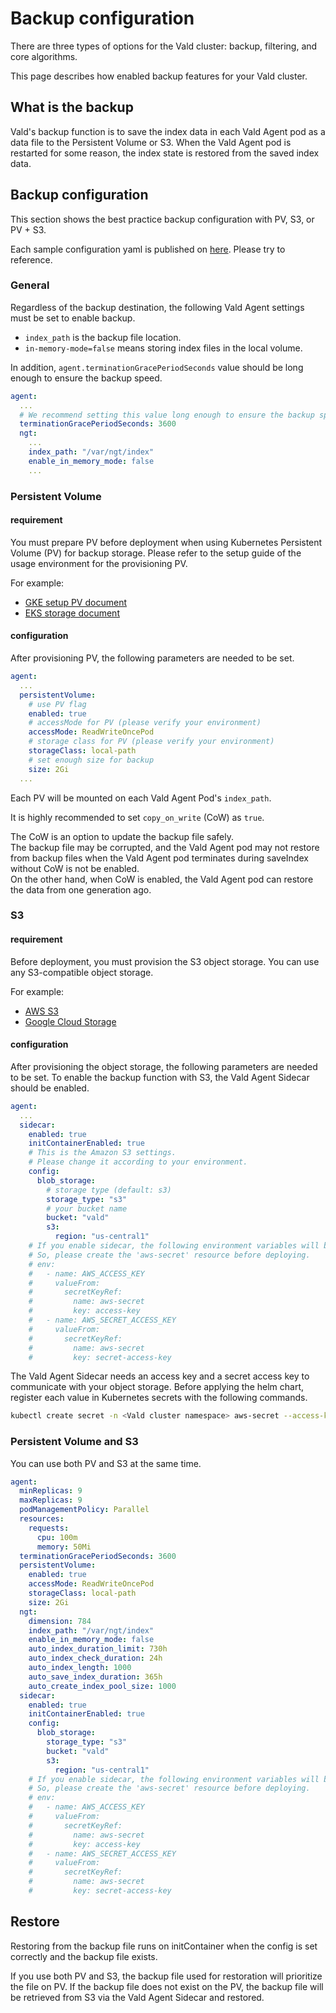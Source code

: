 # Backup configuration

There are three types of options for the Vald cluster: backup, filtering, and core algorithms.

This page describes how enabled backup features for your Vald cluster.

## What is the backup

Vald's backup function is to save the index data in each Vald Agent pod as a data file to the Persistent Volume or S3.
When the Vald Agent pod is restarted for some reason, the index state is restored from the saved index data.

## Backup configuration

This section shows the best practice backup configuration with PV, S3, or PV + S3.

Each sample configuration yaml is published on [here](https://github.com/vdaas/vald/tree/master/charts/vald/values).
Please try to reference.

### General

Regardless of the backup destination, the following Vald Agent settings must be set to enable backup.
- `index_path` is the backup file location.
- `in-memory-mode=false` means storing index files in the local volume.

In addition, `agent.terminationGracePeriodSeconds` value should be long enough to ensure the backup speed.

```yaml
agent:
  ...
  # We recommend setting this value long enough to ensure the backup speed of PV, since the Index is backed up at the end of the pod.
  terminationGracePeriodSeconds: 3600
  ngt:
    ...
    index_path: "/var/ngt/index"
    enable_in_memory_mode: false
    ...
```

### Persistent Volume

#### requirement

You must prepare PV before deployment when using Kubernetes Persistent Volume (PV) for backup storage.
Please refer to the setup guide of the usage environment for the provisioning PV.

For example:
- [GKE setup PV document](https://cloud.google.com/kubernetes-engine/docs/concepts/persistent-volumes)
- [EKS storage document](https://docs.aws.amazon.com/eks/latest/userguide/storage.html)

#### configuration

After provisioning PV, the following parameters are needed to be set.

```yaml
agent:
  ...
  persistentVolume:
    # use PV flag
    enabled: true
    # accessMode for PV (please verify your environment)
    accessMode: ReadWriteOncePod
    # storage class for PV (please verify your environment)
    storageClass: local-path
    # set enough size for backup
    size: 2Gi
  ...
```

Each PV will be mounted on each Vald Agent Pod's `index_path`.

It is highly recommended to set `copy_on_write` (CoW) as `true`. 

<div class="notice">
The CoW is an option to update the backup file safely.<BR>
The backup file may be corrupted, and the Vald Agent pod may not restore from backup files when the Vald Agent pod terminates during saveIndex without CoW is not be enabled.<BR>
On the other hand, when CoW is enabled, the Vald Agent pod can restore the data from one generation ago.
</div>

### S3

#### requirement

Before deployment, you must provision the S3 object storage.
You can use any S3-compatible object storage.

For example:
- [AWS S3](https://aws.amazon.com/s3/)
- [Google Cloud Storage](https://cloud.google.com/storage/docs/)

#### configuration

After provisioning the object storage, the following parameters are needed to be set.
To enable the backup function with S3, the Vald Agent Sidecar should be enabled.

```yaml
agent:
  ...
  sidecar:
    enabled: true
    initContainerEnabled: true
    # This is the Amazon S3 settings.
    # Please change it according to your environment.
    config:
      blob_storage:
        # storage type (default: s3)
        storage_type: "s3"
        # your bucket name
        bucket: "vald"
        s3:
          region: "us-central1"
    # If you enable sidecar, the following environment variables will be created automatically by default values.
    # So, please create the 'aws-secret' resource before deploying.
    # env:
    #   - name: AWS_ACCESS_KEY
    #     valueFrom:
    #       secretKeyRef:
    #         name: aws-secret
    #         key: access-key
    #   - name: AWS_SECRET_ACCESS_KEY
    #     valueFrom:
    #       secretKeyRef:
    #         name: aws-secret
    #         key: secret-access-key
```

The Vald Agent Sidecar needs an access key and a secret access key to communicate with your object storage.
Before applying the helm chart, register each value in Kubernetes secrets with the following commands.

```bash
kubectl create secret -n <Vald cluster namespace> aws-secret --access-key=<ACCESS KEY> --secret-access-key=<SECRET ACCESSS KEY>
```

### Persistent Volume and S3

You can use both PV and S3 at the same time.

```yaml
agent:
  minReplicas: 9
  maxReplicas: 9
  podManagementPolicy: Parallel
  resources:
    requests:
      cpu: 100m
      memory: 50Mi
  terminationGracePeriodSeconds: 3600
  persistentVolume:
    enabled: true
    accessMode: ReadWriteOncePod
    storageClass: local-path
    size: 2Gi
  ngt:
    dimension: 784
    index_path: "/var/ngt/index"
    enable_in_memory_mode: false
    auto_index_duration_limit: 730h
    auto_index_check_duration: 24h
    auto_index_length: 1000
    auto_save_index_duration: 365h
    auto_create_index_pool_size: 1000
  sidecar:
    enabled: true
    initContainerEnabled: true
    config:
      blob_storage:
        storage_type: "s3"
        bucket: "vald"
        s3:
          region: "us-central1"
    # If you enable sidecar, the following environment variables will be created automatically by default values.
    # So, please create the 'aws-secret' resource before deploying.
    # env:
    #   - name: AWS_ACCESS_KEY
    #     valueFrom:
    #       secretKeyRef:
    #         name: aws-secret
    #         key: access-key
    #   - name: AWS_SECRET_ACCESS_KEY
    #     valueFrom:
    #       secretKeyRef:
    #         name: aws-secret
    #         key: secret-access-key
```

## Restore

Restoring from the backup file runs on initContainer when the config is set correctly and the backup file exists.

If you use both PV and S3, the backup file used for restoration will prioritize the file on PV.
If the backup file does not exist on the PV, the backup file will be retrieved from S3 via the Vald Agent Sidecar and restored.
